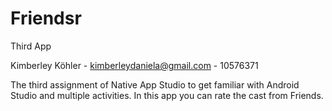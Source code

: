 
# Friendsr
Third App

Kimberley Köhler - <kimberleydaniela@gmail.com> - 10576371

The third assignment of Native App Studio to get familiar with Android Studio and multiple activities. 
In this app you can rate the cast from Friends.
